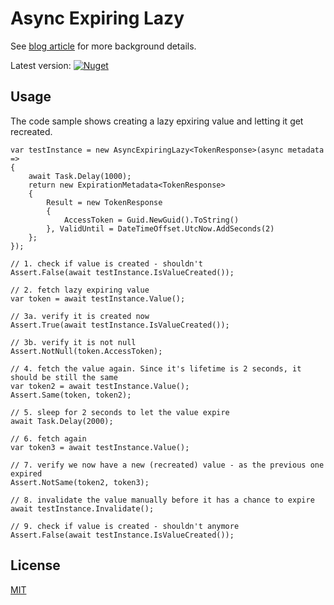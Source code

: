 # Async Expiring Lazy


See [blog article](www.strathweb.com/2016/11/lazy-async-initialization-for-expiring-objects/) for more background details.

Latest version: [![Nuget](http://img.shields.io/nuget/v/Strathweb.AsyncExpiringLazy.svg?maxAge=10800)](https://www.nuget.org/packages/Strathweb.AsyncExpiringLazy/)

## Usage

The code sample shows creating a lazy epxiring value and letting it get recreated.

```
var testInstance = new AsyncExpiringLazy<TokenResponse>(async metadata =>
{
    await Task.Delay(1000);
    return new ExpirationMetadata<TokenResponse>
    {
        Result = new TokenResponse
        {
            AccessToken = Guid.NewGuid().ToString()
        }, ValidUntil = DateTimeOffset.UtcNow.AddSeconds(2)
    };
});

// 1. check if value is created - shouldn't
Assert.False(await testInstance.IsValueCreated());

// 2. fetch lazy expiring value
var token = await testInstance.Value();

// 3a. verify it is created now
Assert.True(await testInstance.IsValueCreated());

// 3b. verify it is not null
Assert.NotNull(token.AccessToken);

// 4. fetch the value again. Since it's lifetime is 2 seconds, it should be still the same
var token2 = await testInstance.Value();
Assert.Same(token, token2);

// 5. sleep for 2 seconds to let the value expire
await Task.Delay(2000);

// 6. fetch again
var token3 = await testInstance.Value();

// 7. verify we now have a new (recreated) value - as the previous one expired
Assert.NotSame(token2, token3);

// 8. invalidate the value manually before it has a chance to expire
await testInstance.Invalidate();

// 9. check if value is created - shouldn't anymore
Assert.False(await testInstance.IsValueCreated());
```

## License

[MIT](https://github.com/filipw/async-expiring-lazy/blob/master/LICENSE)
